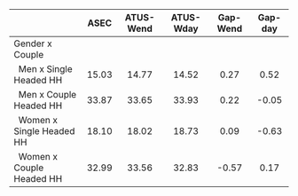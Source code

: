 
|                      |         ASEC |    ATUS-Wend |    ATUS-Wday |     Gap-Wend |      Gap-day |
| -------------------- | :----------: | :----------: | :----------: | :----------: | :----------: |
| Gender x Couple      |              |              |              |              |              |
| &nbsp;&nbsp;Men x Single Headed HH |        15.03 |        14.77 |        14.52 |         0.27 |         0.52 |
| &nbsp;&nbsp;Men x Couple Headed HH |        33.87 |        33.65 |        33.93 |         0.22 |        -0.05 |
| &nbsp;&nbsp;Women x Single Headed HH |        18.10 |        18.02 |        18.73 |         0.09 |        -0.63 |
| &nbsp;&nbsp;Women x Couple Headed HH |        32.99 |        33.56 |        32.83 |        -0.57 |         0.17 |


